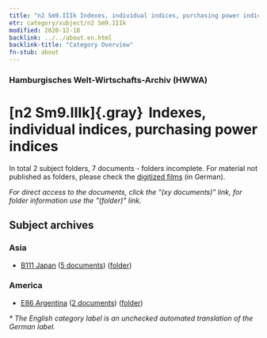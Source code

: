 ```yaml
---
title: "n2 Sm9.IIIk Indexes, individual indices, purchasing power indices"
etr: category/subject/n2 Sm9.IIIk
modified: 2020-12-18
backlink: ../../about.en.html
backlink-title: "Category Overview"
fn-stub: about
---
```


### Hamburgisches Welt-Wirtschafts-Archiv (HWWA)
# [n2 Sm9.IIIk]{.gray}&#8201; Indexes, individual indices, purchasing power indices&#160; 





In total 2 subject folders, 7 documents - folders incomplete.
For material not published as folders, please check the [digitized films](/film/h1_sh) (in German).

_For direct access to the documents, click the "(xy documents)" link, for folder information use the "(folder)" link._

## Subject archives



### Asia

- [B111 Japan](../../../geo/about.en.html#B111) (<a href="https://dfg-viewer.de/show/?tx_dlf[id]=https://pm20.zbw.eu/mets/sh/1412xx/141272/1449xx/144994/public.mets.en.xml" target="_blank">5 documents</a>) ([folder](http://purl.org/pressemappe20/folder/sh/141272,144994))

### America

- [E86 Argentina](../../../geo/about.en.html#E86) (<a href="https://dfg-viewer.de/show/?tx_dlf[id]=https://pm20.zbw.eu/mets/sh/1416xx/141692/1449xx/144994/public.mets.en.xml" target="_blank">2 documents</a>) ([folder](http://purl.org/pressemappe20/folder/sh/141692,144994))


_* The English category label is an unchecked automated translation of the German label._

